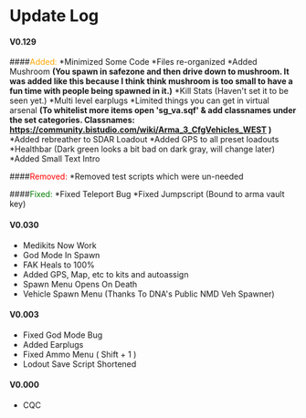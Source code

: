 # Update Log

#### V0.129
####<span style="color:orange">Added:</span>
*Minimized Some Code
*Files re-organized
*Added Mushroom **(You spawn in safezone and then drive down to mushroom. 
				It was added like this because I think think mushroom is too small to have a fun time
				with people being spawned in it.)**
*Kill Stats (Haven't set it to be seen yet.)
*Multi level earplugs
*Limited things you can get in virtual arsenal **(To whitelist more items open 'sg_va.sqf' & add classnames
				under the set categories. 
				Classnames: https://community.bistudio.com/wiki/Arma_3_CfgVehicles_WEST )**
*Added rebreather to SDAR Loadout
*Added GPS to all preset loadouts
*Healthbar (Dark green looks a bit bad on dark gray, will change later)
*Added Small Text Intro

####<span style="color:red">Removed:</span>
*Removed test scripts which were un-needed

####<span style="color:green">Fixed:</span>
*Fixed Teleport Bug
*Fixed Jumpscript (Bound to arma vault key)

#### V0.030
* Medikits Now Work
* God Mode In Spawn
* FAK Heals to 100%
* Added GPS, Map, etc to kits and autoassign
* Spawn Menu Opens On Death
* Vehicle Spawn Menu (Thanks To DNA's Public NMD Veh Spawner)

#### V0.003
* Fixed God Mode Bug
* Added Earplugs
* Fixed Ammo Menu ( Shift + 1 )
* Lodout Save Script Shortened

#### V0.000
* CQC
